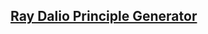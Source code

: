 ## [Ray Dalio Principle Generator](https://github.com/iarobinson/rayDalioRandomPrincipleGenerator.git)
